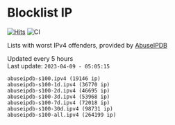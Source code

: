 # Blocklist IP

[![Hits](https://hits.seeyoufarm.com/api/count/incr/badge.svg?url=https%3A%2F%2Fgithub.com%2Fborestad%2Fblocklist-ip%2F&count_bg=%2379C83D&title_bg=%23555555&icon=&icon_color=%23E7E7E7&title=hits&edge_flat=false)](https://hits.seeyoufarm.com)  ![CI](https://img.shields.io/github/workflow/status/borestad/blocklist-ip/CI?style=flat-square)

Lists with worst IPv4 offenders, provided by [AbuseIPDB](https://www.abuseipdb.com/)

<!-- FOOTER-PLACEHOLDER -->
Updated every 5 hours<br>
Last update: `2023-04-09 - 05:05:15`
```
abuseipdb-s100.ipv4 (19146 ip)
abuseipdb-s100-1d.ipv4 (36770 ip)
abuseipdb-s100-2d.ipv4 (46695 ip)
abuseipdb-s100-3d.ipv4 (53968 ip)
abuseipdb-s100-7d.ipv4 (72018 ip)
abuseipdb-s100-30d.ipv4 (98731 ip)
abuseipdb-s100-all.ipv4 (264199 ip)
```
